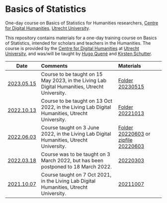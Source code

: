 # Basics of Statistics
One-day course on Basics of Statistics for Humanities researchers, [Centre for Digital Humanities](https://github.com/CentreForDigitalHumanities/), [Utrecht University](https://github.com/enterprises/university-utrecht).

This repository contains materials for a one-day training course on Basics of Statistics, intended for scholars and teachers in the Humanities. The course is provided by the [Centre for Digital Humanities](https://github.com/CentreForDigitalHumanities/) at [Utrecht University](https://github.com/enterprises/university-utrecht), and was/will be taught by [Hugo Quené](https://github.com/hugoquene) and [Kirsten Schutter](https://github.com/iamkirsten).

| Date | Comments | Materials |
| ------------- |:-------------| :----- |
| [2023.05.15](https://cdh.uu.nl/events/cdh-workshop-basics-of-statistics-hands-on-training-day-for-humanities-staff-2/) | Course to be taught on 15 May 2023, in the Living Lab Digital Humanities, Utrecht University. | [Folder 20230515](https://github.com/hugoquene/CDH-BOS/tree/main/20230515) |
| [2022.10.13](https://cdh.uu.nl/events/cdh-workshop-basics-of-statistics-hands-on-training-day-for-humanities-staff/) | Course to be taught on 13 Oct 2022, in the Living Lab Digital Humanities, Utrecht University. | [Folder 20221013](https://github.com/hugoquene/CDH-BOS/tree/main/20221013) |
| [2022.06.03](https://cdh.uu.nl/events/basics-of-statistics-hands-on-training-day-for-humanities-teachers-researchers-june-3/) | Course taught on 3 June 2022, in the Living Lab Digital Humanities, Utrecht University. | [Folder 20220603](https://github.com/hugoquene/CDH-BOS/tree/main/20220603) or [zipfile 20220603](https://github.com/hugoquene/CDH-BOS/tree/main/20220603/BOS20220603.zip) |
| [2022.03.18](https://cdh.uu.nl/events/basics-of-statistics-hands-on-training-day-for-humanities-teachers-researchers-march-18/) | Course was to be taught on 3 March 2022, but has been postponed to 18 March 2022. | [20220303](https://github.com/hugoquene/CDH-BOS/tree/main/20220303) |
| [2021.10.07](https://cdh.uu.nl/events/entry-level-course-in-statistics-for-gw-by-hugo-quene-hands-on-training-day-for-teachers-researchers/) | Course taught on 7 Oct 2021, in the Living Lab Digital Humanities, Utrecht University. | [20211007](https://github.com/hugoquene/CDH-BOS/tree/main/20211007) |

